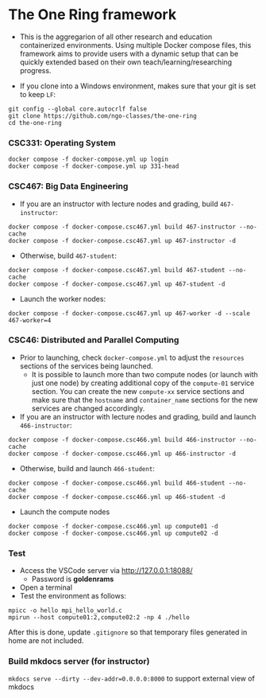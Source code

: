 # The One Ring framework

- This is the aggregarion of all other research and education containerized environments. Using multiple Docker compose files, this framework aims to 
provide users with a dynamic setup that can be quickly extended based on their own teach/learning/researching progress.


- If you clone into a Windows environment, makes sure that your git is set to keep `LF`:

~~~
git config --global core.autocrlf false
git clone https://github.com/ngo-classes/the-one-ring
cd the-one-ring
~~~

### CSC331: Operating System

~~~
docker compose -f docker-compose.yml up login
docker compose -f docker-compose.yml up 331-head
~~~

### CSC467: Big Data Engineering

- If you are an instructor with lecture nodes and grading, build `467-instructor`:

~~~
docker compose -f docker-compose.csc467.yml build 467-instructor --no-cache
docker compose -f docker-compose.csc467.yml up 467-instructor -d
~~~

- Otherwise, build `467-student`:

~~~
docker compose -f docker-compose.csc467.yml build 467-student --no-cache
docker compose -f docker-compose.csc467.yml up 467-student -d
~~~

- Launch the worker nodes:

~~~
docker compose -f docker-compose.csc467.yml up 467-worker -d --scale 467-worker=4
~~~


### CSC46: Distributed and Parallel Computing

- Prior to launching, check `docker-compose.yml` to adjust the `resources` sections of the services being launched. 
    - It is possible to launch more than two compute nodes (or launch with just one node) by creating additional copy of the `compute-01` service section. You can create the new `compute-xx` service sections and make sure that the `hostname` and `container_name` sections for the new services are changed accordingly. 
- If you are an instructor with lecture nodes and grading, build and launch `466-instructor`:

~~~
docker compose -f docker-compose.csc466.yml build 466-instructor --no-cache
docker compose -f docker-compose.csc466.yml up 466-instructor -d
~~~

- Otherwise, build and launch `466-student`:

~~~
docker compose -f docker-compose.csc466.yml build 466-student --no-cache
docker compose -f docker-compose.csc466.yml up 466-student -d
~~~

- Launch the compute nodes
~~~
docker compose -f docker-compose.csc466.yml up compute01 -d
docker compose -f docker-compose.csc466.yml up compute02 -d
~~~

### Test

- Access the VSCode server via http://127.0.0.1:18088/
    - Password is **goldenrams** 
- Open a terminal
- Test the environment as follows:

~~~
mpicc -o hello mpi_hello_world.c 
mpirun --host compute01:2,compute02:2 -np 4 ./hello
~~~


After this is done, update `.gitignore` so that temporary files generated in home are not included. 

### Build mkdocs server (for instructor)

`mkdocs serve --dirty --dev-addr=0.0.0.0:8000` to support external view of mkdocs
